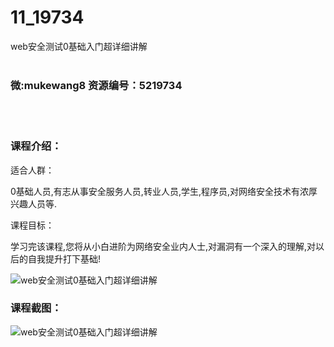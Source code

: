 # 11_19734
web安全测试0基础入门超详细讲解
<br/></br>
<h3>微:mukewang8 资源编号：5219734</h3>
<br/></br>
<h3>课程介绍：</h3>
<p>适合人群：</p>
<p>0基础人员,有志从事安全服务人员,转业人员,学生,程序员,对网络安全技术有浓厚兴趣人员等.</p>
<p>课程目标：</p>
<p>学习完该课程,您将从小白进阶为网络安全业内人士,对漏洞有一个深入的理解,对以后的自我提升打下基础!</p>
<p><img src="https://www.ko996.com/wp-content/uploads/img/2021/05/1-5-300x206.png" alt="web安全测试0基础入门超详细讲解"></p>
<div class="info-desc">
<h3>课程截图：</h3>
<p><img src="https://www.ko996.com/wp-content/uploads/img/2021/05/2-7.png" alt="web安全测试0基础入门超详细讲解"></p>


			
</div>
